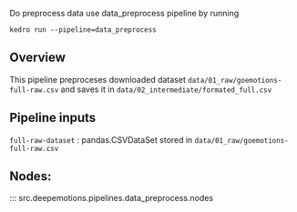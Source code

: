 Do preprocess data use data_preprocess pipeline by running
```
kedro run --pipeline=data_preprocess
```
## Overview

This pipeline preproceses downloaded dataset `data/01_raw/goemotions-full-raw.csv` and saves it in `data/02_intermediate/formated_full.csv`


## Pipeline inputs  
`full-raw-dataset` : pandas.CSVDataSet stored in `data/01_raw/goemotions-full-raw.csv`

## Nodes:
::: src.deepemotions.pipelines.data_preprocess.nodes